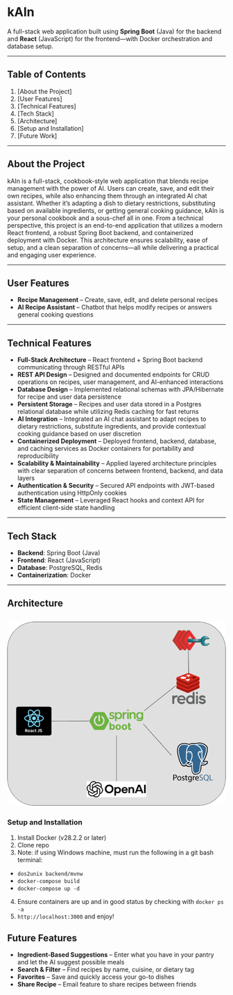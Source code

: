 

# kAIn

A full-stack web application built using **Spring Boot** (Java) for the backend and **React** (JavaScript) for the frontend—with Docker orchestration and database setup.

---

##  Table of Contents

1. [About the Project] 
2. [User Features]
3. [Technical Features]
4. [Tech Stack]
5. [Architecture] 
6. [Setup and Installation] 
7. [Future Work]

---

##  About the Project

kAIn is a full-stack, cookbook-style web application that blends recipe management with the power of AI. Users can create, save, and edit their own recipes, while also enhancing them through an integrated AI chat assistant. Whether it’s adapting a dish to dietary restrictions, substituting based on available ingredients, or getting general cooking guidance, kAIn is your personal cookbook and a sous-chef all in one.
From a technical perspective, this project is an end-to-end application that utilizes a modern React frontend, a robust Spring Boot backend, and containerized deployment with Docker. This architecture ensures scalability, ease of setup, and a clean separation of concerns—all while delivering a practical and engaging user experience.

---


##  User Features

- **Recipe Management** – Create, save, edit, and delete personal recipes  
- **AI Recipe Assistant** – Chatbot that helps modify recipes or answers general cooking questions

---

## Technical Features

- **Full-Stack Architecture** – React frontend + Spring Boot backend communicating through RESTful APIs
- **REST API Design** – Designed and documented endpoints for CRUD operations on recipes, user management, and AI-enhanced interactions
- **Database Design** – Implemented relational schemas with JPA/Hibernate for recipe and user data persistence  
- **Persistent Storage** – Recipes and user data stored in a Postgres relational database while utilizing Redis caching for fast returns
- **AI Integration** – Integrated an AI chat assistant to adapt recipes to dietary restrictions, substitute ingredients, and provide contextual cooking guidance based on user discretion
- **Containerized Deployment** – Deployed frontend, backend, database, and caching services as Docker containers for portability and reproducibility  
- **Scalability & Maintainability** – Applied layered architecture principles with clear separation of concerns between frontend, backend, and data layers  
- **Authentication & Security** – Secured API endpoints with JWT-based authentication using HttpOnly cookies
- **State Management** – Leveraged React hooks and context API for efficient client-side state handling

---
##  Tech Stack

- **Backend**: Spring Boot (Java)
- **Frontend**: React (JavaScript)
- **Database**: PostgreSQL, Redis 
- **Containerization**: Docker

---

##  Architecture
![architecture-diagram](./images/architecture.png)
---

### Setup and Installation
1) Install Docker (v28.2.2 or later)
2) Clone repo
3) Note: if using Windows machine, must run the following in a git bash terminal:
- `dos2unix backend/mvnw`
- `docker-compose build`
- `docker-compose up -d`
4) Ensure containers are up and in good status by checking with `docker ps -a`
5) `http://localhost:3000` and enjoy! 

## Future Features
- **Ingredient-Based Suggestions** – Enter what you have in your pantry and let the AI suggest possible meals  
- **Search & Filter** – Find recipes by name, cuisine, or dietary tag  
- **Favorites** – Save and quickly access your go-to dishes  
- **Share Recipe** – Email feature to share recipes between friends 


